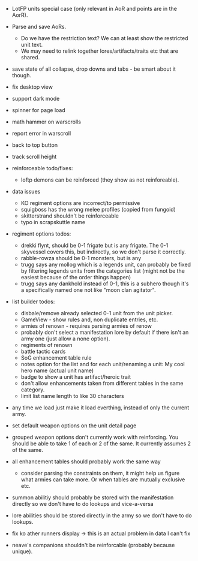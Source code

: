 - LotFP units special case (only relevant in AoR and points are in the AorR).
- Parse and save AoRs.
  - Do we have the restriction text? We can at least show the restricted unit text.
  - We may need to relink together lores/artifacts/traits etc that are shared.
- save state of all collapse, drop downs and tabs - be smart about it though.
- fix desktop view
- support dark mode
- spinner for page load
- math hammer on warscrolls
- report error in warscroll
- back to top button
- track scroll height

- reinforceable todo/fixes:
  - loftp demons can be reinforced (they show as not reinforeable).

- data issues
  - KO regiment options are incorrect/to permissive
  - squigboss has the wrong melee profiles (copied from fungoid)
  - skitterstrand shouldn't be reinforceable
  - typo in scrapskuttle name

- regiment options todos:
  - drekki flynt, should be 0-1 frigate but is any frigate. The 0-1 skyvessel covers this, but indirectly, so we don't parse it correctly.
  - rabble-rowza should be 0-1 monsters, but is any
  - trugg says any mollog which is a legends unit, can probably be fixed by filtering legends units from the categories list (might not be the easiest because of the order things happen)
  - trugg says any dankhold instead of 0-1, this is a subhero though it's a specifically named one not like "moon clan agitator".

- list builder todos:
  - disbale/remove already selected 0-1 unit from the unit picker.
  - GameView - show rules and, non duplicate entries, etc.
  - armies of renown - requires parsing armies of renow
  - probably don't select a manifestation lore by default if there isn't an army one (just allow a none option).
  - regiments of renown
  - battle tactic cards
  - SoG enhancement table rule
  - notes option for the list and for each unit/renaming a unit: My cool hero name (actual unit name)
  - badge to show a unit has artifact/heroic trait
  - don't allow enhancements taken from different tables in the same category.
  - limit list name length to like 30 characters

- any time we load just make it load everthing, instead of only the current army.

- set default weapon options on the unit detail page

- grouped weapon options don't currently work with reinforcing. You should be able to take 1 of each or 2 of the same. It currently assumes 2 of the same.

- all enhancement tables should probably work the same way
  - consider parsing the constraints on them, it might help us figure what armies can take more. Or when tables are mutually exclusive etc.
- summon abilitiy should probably be stored with the manifestation directly so we don't have to do lookups and vice-a-versa
- lore abilities should be stored directly in the army so we don't have to do lookups.

- fix ko ather runners display -> this is an actual problem in data I can't fix

- neave's companions shouldn't be reinforcable (probably because unique).
